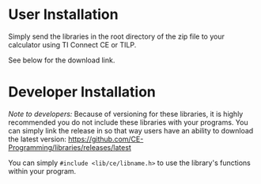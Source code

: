 # User Installation
Simply send the libraries in the root directory of the zip file to your calculator using TI Connect CE or TILP.

See below for the download link.

# Developer Installation

*Note to developers:* Because of versioning for these libraries, it is highly recommended you do not include these libraries with your programs. You can simply link the release in so that way users have an ability to download the latest version: https://github.com/CE-Programming/libraries/releases/latest


You can simply `#include <lib/ce/libname.h>` to use the library's functions within your program.
